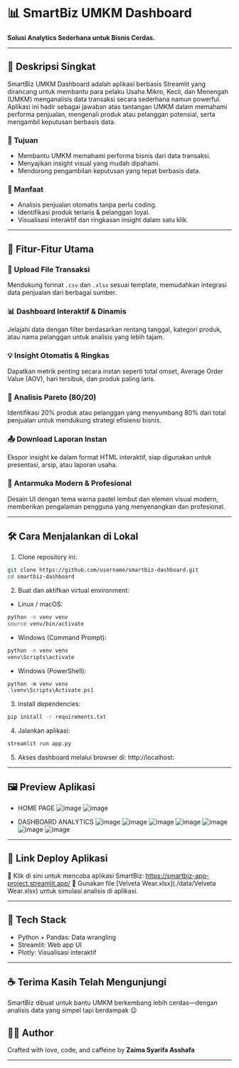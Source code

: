 # 📊 SmartBiz UMKM Dashboard

**Solusi Analytics Sederhana untuk Bisnis Cerdas.**

---

## 📌 Deskripsi Singkat

SmartBiz UMKM Dashboard adalah aplikasi berbasis Streamlit yang dirancang untuk membantu para pelaku Usaha Mikro, Kecil, dan Menengah (UMKM) menganalisis data transaksi secara sederhana namun powerful. Aplikasi ini hadir sebagai jawaban atas tantangan UMKM dalam memahami performa penjualan, mengenali produk atau pelanggan potensial, serta mengambil keputusan berbasis data.

### 🎯 Tujuan
- Membantu UMKM memahami performa bisnis dari data transaksi.
- Menyajikan insight visual yang mudah dipahami.
- Mendorong pengambilan keputusan yang tepat berbasis data.

### 🌟 Manfaat
- Analisis penjualan otomatis tanpa perlu coding.
- Identifikasi produk terlaris & pelanggan loyal.
- Visualisasi interaktif dan ringkasan insight dalam satu klik.

---

## 🧩 Fitur-Fitur Utama

### 📁 Upload File Transaksi  
Mendukung format `.csv` dan `.xlsx` sesuai template, memudahkan integrasi data penjualan dari berbagai sumber.

### 📊 Dashboard Interaktif & Dinamis  
Jelajahi data dengan filter berdasarkan rentang tanggal, kategori produk, atau nama pelanggan untuk analisis yang lebih tajam.

### 💡 Insight Otomatis & Ringkas  
Dapatkan metrik penting secara instan seperti total omset, Average Order Value (AOV), hari tersibuk, dan produk paling laris.

### 🥇 Analisis Pareto (80/20)  
Identifikasi 20% produk atau pelanggan yang menyumbang 80% dari total penjualan untuk mendukung strategi efisiensi bisnis.

### 📤 Download Laporan Instan  
Ekspor insight ke dalam format HTML interaktif, siap digunakan untuk presentasi, arsip, atau laporan usaha.

### 🎨 Antarmuka Modern & Profesional  
Desain UI dengan tema warna pastel lembut dan elemen visual modern, memberikan pengalaman pengguna yang menyenangkan dan profesional.

---

## 🛠️ Cara Menjalankan di Lokal
1. Clone repository ini:
```bash
git clone https://github.com/username/smartbiz-dashboard.git
cd smartbiz-dashboard
```

2. Buat dan aktifkan virtual environment:
- Linux / macOS:
```bash
python -m venv venv
source venv/bin/activate
```
- Windows (Command Prompt):
```cmd
python -m venv venv
venv\Scripts\activate
```
- Windows (PowerShell):
```powershell
python -m venv venv
.\venv\Scripts\Activate.ps1
```

3. Install dependencies:
```bash
pip install -r requirements.txt
```

4. Jalankan aplikasi:
```bash
streamlit run app.py
```

5. Akses dashboard melalui browser di: http://localhost:

---

## 🖼️ Preview Aplikasi
- HOME PAGE
  ![image](https://github.com/user-attachments/assets/a24d9a64-5834-4381-a295-9553579f5de2)
  ![image](https://github.com/user-attachments/assets/dd4239bf-d70e-4753-b8d6-405ee85e2a39)
  
- DASHBOARD ANALYTICS
  ![image](https://github.com/user-attachments/assets/047d22a6-ae78-4fed-bdf0-3fb1252075bf)
  ![image](https://github.com/user-attachments/assets/f458c267-b9ae-4acd-af25-c705537ae1df)
  ![image](https://github.com/user-attachments/assets/c066369c-a5f8-415d-b404-ae9e6d8e866c)
  ![image](https://github.com/user-attachments/assets/c1646052-ce43-482e-9236-1a999e646b4b)
  ![image](https://github.com/user-attachments/assets/66b001ec-2d46-4825-8f0e-74465c58ca55)
  ![image](https://github.com/user-attachments/assets/8f955059-3de7-4e86-9a1e-4a6e304f6d0a)
  ![image](https://github.com/user-attachments/assets/7eb7e8e6-72dc-407b-84ab-7f853c75b0fd)

---

## 🚀 Link Deploy Aplikasi
🔗 Klik di sini untuk mencoba aplikasi SmartBiz: https://smartbiz-app-project.streamlit.app/
📁 Gunakan file [Velveta Wear.xlsx](./data/Velveta Wear.xlsx) untuk simulasi analisis di aplikasi.

---

## 🧠 Tech Stack
- Python + Pandas: Data wrangling
- Streamlit: Web app UI
- Plotly: Visualisasi interaktif

---

## ☕️ Terima Kasih Telah Mengunjungi

SmartBiz dibuat untuk bantu UMKM berkembang lebih cerdas—dengan analisis data yang simpel tapi berdampak 😉

## 🧑‍💻 Author

Crafted with love, code, and caffeine by **Zaima Syarifa Asshafa**

---
